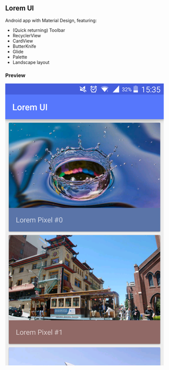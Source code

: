 Lorem UI
---

Android app with Material Design, featuring:

 * (Quick returning) Toolbar
 * RecyclerView
 * CardView
 * ButterKnife
 * Glide
 * Palette
 * Landscape layout

### Preview

![Preview](screenshot.png)

